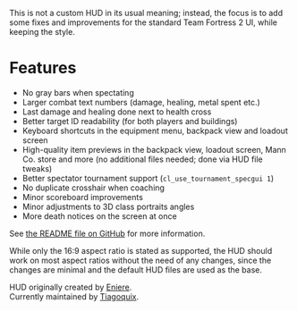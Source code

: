 This is not a custom HUD in its usual meaning; instead, the focus is to add some fixes and improvements for the standard Team Fortress 2 UI, while keeping the style.

# Features
- No gray bars when spectating
- Larger combat text numbers (damage, healing, metal spent etc.)
- Last damage and healing done next to health cross
- Better target ID readability (for both players and buildings)
- Keyboard shortcuts in the equipment menu, backpack view and loadout screen
- High-quality item previews in the backpack view, loadout screen, Mann Co. store and more (no additional files needed; done via HUD file tweaks)
- Better spectator tournament support (`cl_use_tournament_specgui 1`)
- No duplicate crosshair when coaching
- Minor scoreboard improvements
- Minor adjustments to 3D class portraits angles
- More death notices on the screen at once

See [the README file on GitHub](https://github.com/idhud-tf2/idhud/blob/main/README.md) for more information.

While only the 16:9 aspect ratio is stated as supported, the HUD should work on most aspect ratios without the need of any changes, since the changes are minimal and the default HUD files are used as the base.

HUD originally created by [Eniere](https://github.com/Eniere).  
Currently maintained by [Tiagoquix](https://github.com/Tiagoquix).

